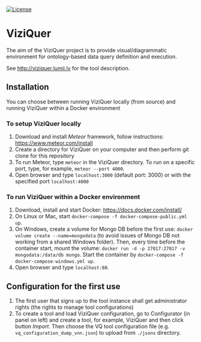 [![License](http://img.shields.io/:license-mit-blue.svg)](https://raw.githubusercontent.com/LUMII-Syslab/viziquer/master/LICENSE)
# ViziQuer

The aim of the ViziQuer project is to provide visual/diagrammatic environment for ontology-based data query definition and execution.

See http://viziquer.lumii.lv for the tool description.


## Installation

You can choose between running ViziQuer locally (from source) and running ViziQuer within a Docker environment

### To setup ViziQuer locally

1. Download and install _Meteor_ framework, follow instructions: https://www.meteor.com/install
1. Create a directory for ViziQuer on your computer and then perform git clone for this repository
1. To run Meteor, type `meteor` in the ViziQuer directory.
 To run on a specific port, type, for example, `meteor --port 4000`.
1. Open browser and type `localhost:3000` (default port: 3000) or with the specified port `localhost:4000`

### To run ViziQuer within a Docker environment

1. Download, install and start Docker: https://docs.docker.com/install/
1. On Linux or Mac, start `docker-compose -f docker-compose-public.yml up`. 
1. On Windows, create a volume for Mongo DB before the first use: `docker volume create --name=mongodata` (to avoid issues of Mongo DB not working from a shared Windows folder).
Then, every time before the container start, mount the volume: `docker run -d -p 27017:27017 -v mongodata:/data/db mongo`.
Start the container by `docker-compose -f docker-compose-windows.yml up`.
1. Open browser and type `localhost:80`.

## Configuration for the first use

1. The first user that signs up to the tool instance shall get administrator rights (the rights to manage tool configurations)
1. To create a tool and load ViziQuer configuration, go to Configurator (in panel on left) and create a tool, for example, ViziQuer and then click button _Import_.
   Then choose the VQ tool configuration file (e.g. `vq_configuration_dump_vnn.json`) to upload from `./jsons` directory.
